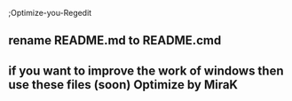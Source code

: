 ;Optimize-you-Regedit


rename README.md to README.cmd
 ------------------------------------------------------
 if you want to improve the work of windows then use these files (soon)
 Optimize by MiraK
----------------------------------------------------------


